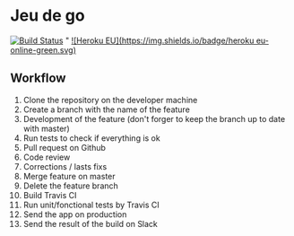 Jeu de go
==========

[![Build Status](https://travis-ci.org/AlgoProjectH1/application.svg)](https://travis-ci.org/AlgoProjectH1/application) "
[![Heroku EU](https://img.shields.io/badge/heroku eu-online-green.svg)](http://getswipe.herokuapp.com/)


## Workflow
1. Clone the repository on the developer machine
2. Create a branch with the name of the feature
3. Development of the feature (don't forger to keep the branch up to date with master)
4. Run tests to check if everything is ok
5. Pull request on Github
6. Code review
7. Corrections / lasts fixs
8. Merge feature on master
9. Delete the feature branch
10. Build Travis CI
11. Run unit/fonctional tests by Travis CI
12. Send the app on production
13. Send the result of the build on Slack
